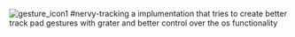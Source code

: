 ![gesture_icon1](https://github.com/user-attachments/assets/b545bc29-3dcb-4234-ae21-e12d2c01bdbe)
#nervy-tracking
a implumentation that tries to create better track pad gestures with grater and better control over the os functionality
